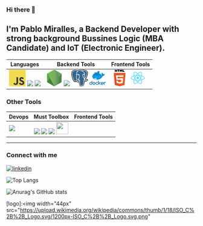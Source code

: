 ### Hi there 👋

I'm Pablo Miralles, a Backend Developer with strong background Bussines Logic (MBA Candidate) and IoT (Electronic Engineer). 
<br />
 ---

  **Languages** |**Backend Tools** | **Frontend Tools** |
--- | --- | --- |
 <img width="44px" src="https://raw.githubusercontent.com/github/explore/80688e429a7d4ef2fca1e82350fe8e3517d3494d/topics/javascript/javascript.png"/> <img width="44px" src="https://upload.wikimedia.org/wikipedia/commons/thumb/1/18/ISO_C%2B%2B_Logo.svg/1200px-ISO_C%2B%2B_Logo.svg.png"/> <img width="44px" src="https://cdn.worldvectorlogo.com/logos/java.svg"/>| <img width="44px" src="https://raw.githubusercontent.com/github/explore/80688e429a7d4ef2fca1e82350fe8e3517d3494d/topics/nodejs/nodejs.png" /> <img width="44px" src="https://d33wubrfki0l68.cloudfront.net/e937e774cbbe23635999615ad5d7732decad182a/26072/logo-small.ede75a6b.svg" /> <img width="44px" src="https://raw.githubusercontent.com/github/explore/80688e429a7d4ef2fca1e82350fe8e3517d3494d/topics/postgresql/postgresql.png" /> <img width="44px" src="https://raw.githubusercontent.com/github/explore/80688e429a7d4ef2fca1e82350fe8e3517d3494d/topics/docker/docker.png" />| <img width="44px" src="https://raw.githubusercontent.com/github/explore/80688e429a7d4ef2fca1e82350fe8e3517d3494d/topics/html/html.png" /> <img width="44px" src="https://raw.githubusercontent.com/github/explore/80688e429a7d4ef2fca1e82350fe8e3517d3494d/topics/react/react.png" />|

### Other Tools 
**Devops** |**Must Toolbox** | **Frontend Tools** |
--- | --- | --- |
<img width="44px" src="https://upload.wikimedia.org/wikipedia/commons/thumb/9/93/Amazon_Web_Services_Logo.svg/245px-Amazon_Web_Services_Logo.svg.png" /> | <img width="44px" src="https://confluence.excentia.es/download/attachments/20025142/JIRADOC?version=3&modificationDate=1526475437000&api=v2" /> <img width="44px" src="https://encrypted-tbn0.gstatic.com/images?q=tbn:ANd9GcSF-H94CHAYN80eT1OJmFBmHOxOT1RCkAxTYcocEEsnLI1nMnVPwK-GZfgmj-44uUhBMURafqESFBk&usqp=CAU"/> <img width="44px" src="https://img.icons8.com/color/452/gitlab.png" /> <img height="32" width="32" src="https://cdn.jsdelivr.net/npm/simple-icons@v5/icons/postman.svg" /> 
 ---
 
### Connect with me
<a href="https://www.linkedin.com/in/pablo-miralles/">
<img width="44px" alt="linkedin" href="https://www.linkedin.com/in/pablo-miralles/" src="https://upload.wikimedia.org/wikipedia/commons/thumb/e/e9/Linkedin_icon.svg/2048px-Linkedin_icon.svg.png" />
</a> 

![Top Langs](https://github-readme-stats.vercel.app/api/top-langs/?username=p-miralles&count_private=true)

![Anurag's GitHub stats](https://github-readme-stats.vercel.app/api?username=p-miralles&show_icons=true&count_private=true)


<!--
**p-miralles/p-miralles** is a ✨ _special_ ✨ repository because its `README.md` (this file) appears on your GitHub profile.

Here are some ideas to get you started:

- 🔭 I’m currently working on ...
- 🌱 I’m currently learning ...
- 👯 I’m looking to collaborate on ...
- 🤔 I’m looking for help with ...
- 💬 Ask me about ...
- 📫 How to reach me: ...
- 😄 Pronouns: ...
- ⚡ Fun fact: ...
-->

[linkedin]:http://linkedin.com/pablo-miralles


[postgres]: https://raw.githubusercontent.com/github/explore/80688e429a7d4ef2fca1e82350fe8e3517d3494d/topics/postgresql/postgresql.png
[nodejs]: https://raw.githubusercontent.com/github/explore/80688e429a7d4ef2fca1e82350fe8e3517d3494d/topics/nodejs/nodejs.png
[logo]:<img width="44px" src="https://upload.wikimedia.org/wikipedia/commons/thumb/1/18/ISO_C%2B%2B_Logo.svg/1200px-ISO_C%2B%2B_Logo.svg.png" 
